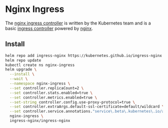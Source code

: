 # Nginx Ingress

The [nginx ingress controller](https://github.com/kubernetes/ingress-nginx) is
written by the Kubernetes team and is a basic [ingress
controller](https://kubernetes.io/docs/concepts/services-networking/ingress-controllers/)
powered by [nginx](https://www.nginx.com/).

## Install

```sh
helm repo add ingress-nginx https://kubernetes.github.io/ingress-nginx
helm repo update
kubectl create ns nginx-ingress
helm upgrade \
  --install \
  --wait \
  --namespace nginx-ingress \
  --set controller.replicaCount=2 \
  --set controller.stats.enabled=true \
  --set controller.metrics.enabled=true \
  --set-string controller.config.use-proxy-protocol=true \
  --set controller.extraArgs.default-ssl-certificate=default/wildcard \
  --set controller.service.annotations."service\.beta\.kubernetes\.io/aws-load-balancer-proxy-protocol"='*' \
  nginx-ingress \
  ingress-nginx/ingress-nginx
```
